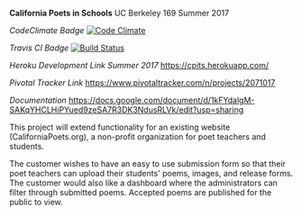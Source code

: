 **California Poets in Schools**
UC Berkeley
169 Summer 2017

*CodeClimate Badge*
[![Code Climate](https://codeclimate.com/github/jazhao1/CApoets/badges/gpa.svg)](https://codeclimate.com/github/jazhao1/CApoets)

*Travis CI Badge*
[![Build Status](https://travis-ci.org/jazhao1/CApoets.svg?branch=master)](https://travis-ci.org/jazhao1/CApoets)

*Heroku Development Link Summer 2017*
https://cpits.herokuapp.com/

*Pivotal Tracker Link*
https://www.pivotaltracker.com/n/projects/2071017

*Documentation*
https://docs.google.com/document/d/1kFYdalgM-SAKqYHCLHiPYued9zeSA7R3DK3NdusRLVk/edit?usp=sharing

This project will extend functionality for an existing website (CaliforniaPoets.org),
a non-profit organization for poet teachers and students. 

The customer wishes to have an easy to use submission form so that their poet teachers can upload their students' poems, images, and release forms. 
The customer would also like a dashboard where the administrators can filter through
submitted poems. Accepted poems are published for the public to view. 

<!--rails s -b $IP -p $PORT-->
